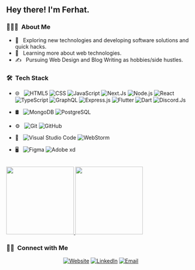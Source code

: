 
<h2> Hey there! I'm Ferhat.</h2>

<h3> 👨🏻‍💻 &nbsp;About Me </h3>

- 🤔 &nbsp; Exploring new technologies and developing software solutions and quick hacks.
- 🌱 &nbsp; Learning more about web technologies.
- ✍️ &nbsp; Pursuing Web Design and Blog Writing as hobbies/side hustles.

<h3> 🛠 &nbsp;Tech Stack</h3>

- 🌐 &nbsp;
  ![HTML5](https://img.shields.io/badge/-HTML5-333333?style=flat&logo=HTML5)
  ![CSS](https://img.shields.io/badge/-CSS-333333?style=flat&logo=CSS3&logoColor=1572B6)
  ![JavaScript](https://img.shields.io/badge/-JavaScript-333333?style=flat&logo=javascript)
  ![Next.Js](https://img.shields.io/badge/-Next.js-333333?style=flat&logo=next.js)
  ![Node.js](https://img.shields.io/badge/-Node.js-333333?style=flat&logo=node.js)
  ![React](https://img.shields.io/badge/-React-333333?style=flat&logo=react)
  ![TypeScript](https://img.shields.io/badge/-TypeScript-333333?style=flat&logo=TypeScript)
  ![GraphQL](https://img.shields.io/badge/-GraphQL-333333?style=flat&logo=GraphQL)
  ![Express.js](https://img.shields.io/badge/-Express-333333?style=flat&logo=Express)
  ![Flutter](https://img.shields.io/badge/-Flutter-333333?style=flat&logo=Flutter)
  ![Dart](https://img.shields.io/badge/-Dart-333333?style=flat&logo=Dart)
  ![Discord.Js](https://img.shields.io/badge/-Discord.js-333333?style=flat&logo=Discord)

- 🛢 &nbsp;
  ![MongoDB](https://img.shields.io/badge/-MongoDB-333333?style=flat&logo=mongodb)
  ![PostgreSQL](https://img.shields.io/badge/-PostgreSQL-333333?style=flat&logo=postgresql)
- ⚙️ &nbsp;
  ![Git](https://img.shields.io/badge/-Git-333333?style=flat&logo=git)
  ![GitHub](https://img.shields.io/badge/-GitHub-333333?style=flat&logo=github)
- 🔧 &nbsp;
  ![Visual Studio Code](https://img.shields.io/badge/-Visual%20Studio%20Code-333333?style=flat&logo=visual-studio-code&logoColor=007ACC)
  ![WebStorm](https://img.shields.io/badge/-WebStorm-333333?style=flat&logo=webstorm&logoColor=fff)
- 🖥 &nbsp;
  ![Figma](https://img.shields.io/badge/-Figma-333333?style=flat&logo=figma)
  ![Adobe xd](https://img.shields.io/badge/-Adobe%20XD-333333?style=flat&logo=adobexd)

<br/>

<a href="https://github.com/AVS1508">
  <img height="180em" src="https://github-readme-stats.vercel.app/api?username=iOwsla&theme=buefy&show_icons=true" />
  <img height="180em" src="https://github-readme-stats.vercel.app/api/top-langs/?username=iOwsla&theme=buefy&layout=compact" />
</a>

<br/>

<h3> 🤝🏻 &nbsp;Connect with Me </h3>

<p align="center">
<a href="https://argenx.net/"><img alt="Website" src="https://img.shields.io/badge/Website-www.argenx.net-blue?style=flat-square&logo=google-chrome"></a>
<a href="https://www.linkedin.com/in/ferhat-aydn/"><img alt="LinkedIn" src="https://img.shields.io/badge/LinkedIn-Ferhat%20Aydın-blue?style=flat-square&logo=linkedin"></a>
<a href="mailto:info@owsla.app"><img alt="Email" src="https://img.shields.io/badge/Email-info@owsla.app-blue?style=flat-square&logo=gmail"></a>
</p>
